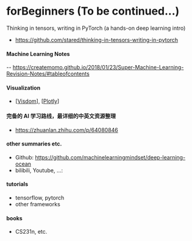# forBeginners  (To be continued...)

Thinking in tensors, writing in PyTorch (a hands-on deep learning intro)  
- https://github.com/stared/thinking-in-tensors-writing-in-pytorch

#### Machine Learning Notes
-- https://createmomo.github.io/2018/01/23/Super-Machine-Learning-Revision-Notes/#tableofcontents

#### Visualization
- [[Visdom](https://github.com/facebookresearch/visdom)], [[Plotly](https://plot.ly/)]

#### 完备的 AI 学习路线，最详细的中英文资源整理
- https://zhuanlan.zhihu.com/p/64080846

#### other summaries etc.
- Github: https://github.com/machinelearningmindset/deep-learning-ocean
- bilibili, Youtube, ...: 

#### tutorials 
- tensorflow, pytorch
- other frameworks

#### books
- CS231n, etc.
